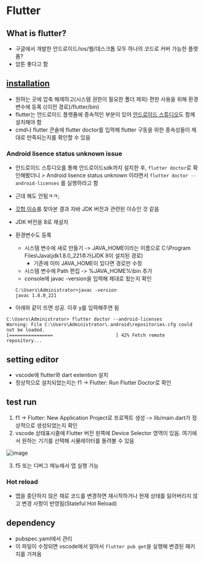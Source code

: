 # Flutter

## What is flutter?

- 구글에서 개발한 안드로이드/ios/웹/데스크톱 모두 하나의 코드로 커버 가능한 플랫폼?
- 암튼 좋다고 함

## [installation](https://flutter-ko.dev/docs/get-started/install)

- 원하는 곳에 압축 해제하고(시스템 권한이 필요한 폴더 제외) 편한 사용을 위해 환경 변수에 등록 ({이전 경로}/flutter/bin)
- flutter는 안드로이드 플랫폼에 종속적인 부분이 있어 [안드로이드 스튜디오](https://developer.android.com/studio)도 함께 설치해야 함
- cmd나 flutter 콘솔에 flutter doctor를 입력해 flutter 구동을 위한 종속성들이 제대로 만족되는지를 확인할 수 있음

### Android lisence status unknown issue

- 안드로이드 스튜디오를 통해 안드로이드sdk까지 설치한 후, `flutter doctor`로 확인해봤더니 > Android lisence status unknown 이라면서 `flutter doctor --android-licenses` 를 실행하라고 함
- 근데 해도 안됨ㅋㅋ;
- [깃헙 이슈](https://github.com/flutter/flutter/issues/57017#issuecomment-653636142)를 찾아본 결과 자바 JDK 버전과 관련된 이슈인 것 같음
- JDK 버전을 8로 재설치
- 환경변수도 등록

  - 시스템 변수에 새로 만들기 -> JAVA_HOME이라는 이름으로 C:\Program Files\Java\jdk1.8.0_221추가(JDK 8이 설치된 경로)
    - 기존에 이미 JAVA_HOME이 있다면 경로만 수정
  - 시스템 변수에 Path 편집 -> %JAVA_HOME%\bin 추가
  - console에 javac -version을 입력해 제대로 됬는지 확인

  ```console
  C:\Users\Administrator>javac -version
  javac 1.8.0_221
  ```

- 아래와 같이 뜨면 성공. 이후 y를 입력해주면 됨

```console
C:\Users\Administrator> flutter doctor --android-licenses
Warning: File C:\Users\Administrator\.android\repositories.cfg could not be loaded.
[================                       ] 42% Fetch remote repository...
```

## setting editor

- vscode에 flutter와 dart extention 설치
- 정상적으로 설치되었는지는 f1 -> Flutter: Run Flutter Doctor로 확인

## test run

1. f1 -> Flutter: New Application Project로 프로젝트 생성 -> lib/main.dart가 정상적으로 생성되었는지 확인
2. vscode 상태표시줄에 Flutter 버전 왼쪽에 Device Selector 영역이 있음. 여기에서 원하는 기기를 선택해 시뮬레이터를 돌려볼 수 있음

![image](https://user-images.githubusercontent.com/42717042/110302951-2bbb7d00-803d-11eb-915b-0b32263a4db5.png)

3. f5 또는 디버그 메뉴에서 앱 실행 가능

### Hot reload

- 앱을 중단하지 않은 채로 코드를 변경하면 재시작하거나 현재 상태를 잃어버리지 않고 변경 사항이 반영됨(Stateful Hot Reload)

## dependency

- pubspec.yaml에서 관리
- 이 파일이 수정되면 vscode에서 알아서 `flutter pub get`을 실행해 변경된 패키지를 가져옴
